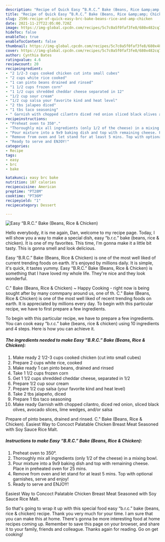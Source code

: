 ```yaml
---
description: "Recipe of Quick Easy “B.R.C.” Bake (Beans, Rice &amp;amp; Chicken)"
title: "Recipe of Quick Easy “B.R.C.” Bake (Beans, Rice &amp;amp; Chicken)"
slug: 2596-recipe-of-quick-easy-brc-bake-beans-rice-and-amp-chicken
date: 2021-11-27T22:05:00.720Z
image: https://img-global.cpcdn.com/recipes/5c7c0a5f0faf3fe8/680x482cq70/easy-brc-bake-beans-rice-chicken-recipe-main-photo.jpg
hideToc: false
enableToc: true
enableTocContent: false
thumbnail: https://img-global.cpcdn.com/recipes/5c7c0a5f0faf3fe8/680x482cq70/easy-brc-bake-beans-rice-chicken-recipe-main-photo.jpg
cover: https://img-global.cpcdn.com/recipes/5c7c0a5f0faf3fe8/680x482cq70/easy-brc-bake-beans-rice-chicken-recipe-main-photo.jpg
author: Cynthia Bates
ratingvalue: 4.6
reviewcount: 20
recipeingredient:
- "2 1/2-3 cups cooked chicken cut into small cubes"
- "2 cups white rice cooked"
- "1 can pinto beans drained and rinsed"
- "1 1/2 cups frozen corn"
- "1 1/2 cups shredded cheddar cheese separated in 12"
- "1/2 cup sour cream"
- "1/2 cup salsa your favorite kind and heat level"
- "2 tbs jalapeo diced"
- "1 tbs taco seasoning"
- " Garnish with chopped cilantro diced red onion sliced black olives avocado slices lime wedges andor salsa"
recipeinstructions:
- "Preheat oven to 350°."
- "Thoroughly mix all ingredients (only 1/2 of the cheese) in a mixing bowl."
- "Pour mixture into a 9x9 baking dish and top with remaining cheese. Place in preheated oven for 25 mins."
- "Remove from oven and let stand for at least 5 mins. Top with optional garnishes, serve and enjoy!"
- "Ready to serve and ENJOY!"
categories:
- Recipe
tags:
- easy
- brc
- bake

katakunci: easy brc bake 
nutrition: 187 calories
recipecuisine: American
preptime: "PT28M"
cooktime: "PT36M"
recipeyield: "1"
recipecategory: Dessert

---
```



![Easy “B.R.C.” Bake (Beans, Rice &amp; Chicken)](https://img-global.cpcdn.com/recipes/5c7c0a5f0faf3fe8/680x482cq70/easy-brc-bake-beans-rice-chicken-recipe-main-photo.jpg)

Hello everybody, it is me again, Dan, welcome to my recipe page. Today, I will show you a way to make a special dish, easy “b.r.c.” bake (beans, rice &amp; chicken). It is one of my favorites. This time, I'm gonna make it a little bit tasty. This is gonna smell and look delicious.

Easy “B.R.C.” Bake (Beans, Rice &amp; Chicken) is one of the most well liked of current trending foods on earth. It's enjoyed by millions daily. It is simple, it's quick, it tastes yummy. Easy “B.R.C.” Bake (Beans, Rice &amp; Chicken) is something that I have loved my whole life. They're nice and they look wonderful.

C.&#34; Bake (Beans, Rice &amp; Chicken) ~ Happy Cooking - right now is being sought after by many commpany around us, one of th. C.&#34; Bake (Beans, Rice &amp; Chicken) is one of the most well liked of recent trending foods on earth. It is appreciated by millions every day. To begin with this particular recipe, we have to first prepare a few ingredients.


To begin with this particular recipe, we have to prepare a few ingredients. You can cook easy “b.r.c.” bake (beans, rice &amp; chicken) using 10 ingredients and 4 steps. Here is how you can achieve it.

<!--inarticleads1-->

##### The ingredients needed to make Easy “B.R.C.” Bake (Beans, Rice &amp; Chicken):

1. Make ready 2 1/2-3 cups cooked chicken (cut into small cubes)
1. Prepare 2 cups white rice, cooked
1. Make ready 1 can pinto beans, drained and rinsed
1. Take 1 1/2 cups frozen corn
1. Get 1 1/2 cups shredded cheddar cheese, separated in 1/2
1. Prepare 1/2 cup sour cream
1. Prepare 1/2 cup salsa (your favorite kind and heat level)
1. Take 2 tbs jalapeño, diced
1. Prepare 1 tbs taco seasoning
1. Make ready  Garnish with chopped cilantro, diced red onion, sliced black olives, avocado slices, lime wedges, and/or salsa


Prepare of pinto beans, drained and rinsed. C.&#34; Bake (Beans, Rice &amp; Chicken). Easiest Way to Concoct Palatable Chicken Breast Meat Seasoned with Soy Sauce Rice Malt. 

<!--inarticleads2-->

##### Instructions to make Easy “B.R.C.” Bake (Beans, Rice &amp; Chicken):

1. Preheat oven to 350°.
1. Thoroughly mix all ingredients (only 1/2 of the cheese) in a mixing bowl.
1. Pour mixture into a 9x9 baking dish and top with remaining cheese. Place in preheated oven for 25 mins.
1. Remove from oven and let stand for at least 5 mins. Top with optional garnishes, serve and enjoy!
1. Ready to serve and ENJOY!

Easiest Way to Concoct Palatable Chicken Breast Meat Seasoned with Soy Sauce Rice Malt. 

So that's going to wrap it up with this special food easy “b.r.c.” bake (beans, rice &amp; chicken) recipe. Thank you very much for your time. I am sure that you can make this at home. There's gonna be more interesting food at home recipes coming up. Remember to save this page on your browser, and share it to your family, friends and colleague. Thanks again for reading. Go on get cooking!
